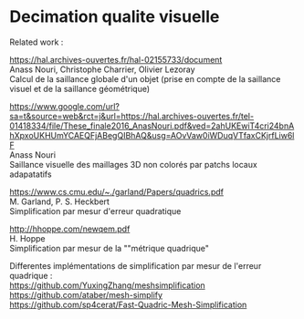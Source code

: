 # Decimation qualite visuelle

Related work :

https://hal.archives-ouvertes.fr/hal-02155733/document   
Anass Nouri, Christophe Charrier, Olivier Lezoray   
Calcul de la saillance globale d'un objet (prise en compte de la saillance visuel et de la saillance géométrique)   
 
https://www.google.com/url?sa=t&source=web&rct=j&url=https://hal.archives-ouvertes.fr/tel-01418334/file/These_finale2016_AnasNouri.pdf&ved=2ahUKEwiT4cri24bnAhXpxoUKHUmYCAEQFjABegQIBhAQ&usg=AOvVaw0iWDuqVTfaxCKjrfLiw6lF   
Anass Nouri   
Saillance visuelle des maillages 3D non colorés par patchs locaux adapatatifs   

https://www.cs.cmu.edu/~./garland/Papers/quadrics.pdf   
M. Garland, P. S. Heckbert   
Simplification par mesur d'erreur quadratique   

http://hhoppe.com/newqem.pdf   
H. Hoppe   
Simplification par mesur de la ""métrique quadrique"   

Differentes implémentations de simplification par mesur de l'erreur quadrique :   
https://github.com/YuxingZhang/meshsimplification   
https://github.com/ataber/mesh-simplify   
https://github.com/sp4cerat/Fast-Quadric-Mesh-Simplification   
